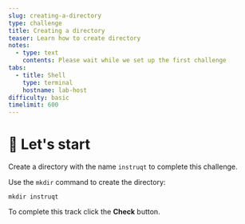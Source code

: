 ```yaml
---
slug: creating-a-directory
type: challenge
title: Creating a directory
teaser: Learn how to create directory
notes:
  - type: text
    contents: Please wait while we set up the first challenge
tabs:
  - title: Shell
    type: terminal
    hostname: lab-host
difficulty: basic
timelimit: 600
---
```


🤖 Let's start
==============

Create a directory with the name `instruqt` to complete this challenge.

Use the `mkdir` command to create the directory:

```
mkdir instruqt
```

To complete this track click the **Check** button.
